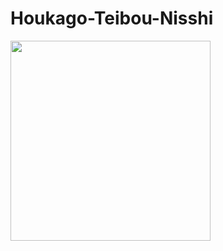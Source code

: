 # Houkago-Teibou-Nisshi
<a href="https://anima-pr.blogspot.com/2021/09/houkago-teibou-nisshi.html"><img alt="" border="0" height="320" data-original-height="561" data-original-width="400" src="https://1.bp.blogspot.com/-kJR6DLiXMFc/YVKvn4FqdTI/AAAAAAAA-VY/B26I2KsA4R0M6nHfq9zTZV11lAMW79iHACLcBGAsYHQ/s320/105563BG.jpg"/></a>
